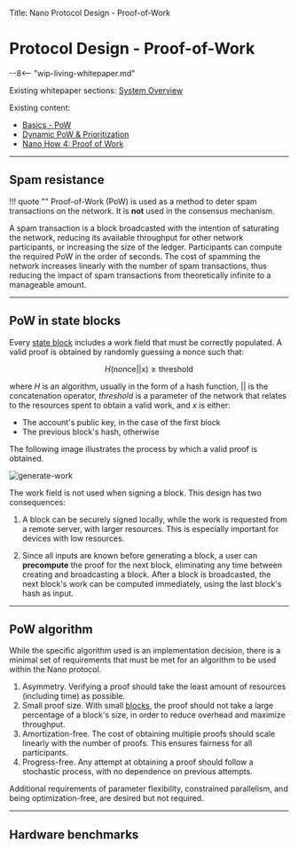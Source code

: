Title: Nano Protocol Design - Proof-of-Work

# Protocol Design - Proof-of-Work

--8<-- "wip-living-whitepaper.md"

Existing whitepaper sections: [System Overview](/whitepaper/english/#system-overview)

Existing content:

* [Basics - PoW](/integration-guides/the-basics/#proof-of-work)
* [Dynamic PoW & Prioritization](https://medium.com/nanocurrency/dynamic-proof-of-work-prioritization-4618b78c5be9)
* [Nano How 4: Proof of Work](https://medium.com/nano-education/nano-how-4-proof-of-work-474bf20fc7d)

---

## Spam resistance

!!! quote ""
	Proof-of-Work (PoW) is used as a method to deter spam transactions on the network. It is **not** used in the consensus mechanism.

A spam transaction is a block broadcasted with the intention of saturating the network, reducing its available throughput for other network participants, or increasing the size of the ledger. Participants can compute the required PoW in the order of seconds. The cost of spamming the network increases linearly with the number of spam transactions, thus reducing the impact of spam transactions from theoretically infinite to a manageable amount.

---

## PoW in state blocks

Every [state block](./blocks) includes a work field that must be correctly populated. A valid proof is obtained by randomly guessing a nonce such that:

$$
H(\text{nonce} || \text{x}) \ge \text{threshold}
$$

where $H$ is an algorithm, usually in the form of a hash function, $||$ is the concatenation operator, $threshold$ is a parameter of the network that relates to the resources spent to obtain a valid work, and $x$ is either:

- The account's public key, in the case of the first block
- The previous block's hash, otherwise

The following image illustrates the process by which a valid proof is obtained.

![generate-work](/images/whitepaper/generate-work.png)

The work field is not used when signing a block. This design has two consequences:

1. A block can be securely signed locally, while the work is requested from a remote server, with larger resources. This is especially important for devices with low resources.

2. Since all inputs are known before generating a block, a user can **precompute** the proof for the next block, eliminating any time between creating and broadcasting a block. After a block is broadcasted, the next block's work can be computed immediately, using the last block's hash as input.

---

## PoW algorithm

While the specific algorithm used is an implementation decision, there is a minimal set of requirements that must be met for an algorithm to be used within the Nano protocol.

1. Asymmetry. Verifying a proof should take the least amount of resources (including time) as possible.
1. Small proof size. With small [blocks](./blocks), the proof should not take a large percentage of a block's size, in order to reduce overhead and maximize throughput.
1. Amortization-free. The cost of obtaining multiple proofs should scale linearly with the number of proofs. This ensures fairness for all participants.
1. Progress-free. Any attempt at obtaining a proof should follow a stochastic process, with no dependence on previous attempts.

Additional requirements of parameter flexibility, constrained parallelism, and being optimization-free, are desired but not required.

---

## Hardware benchmarks
